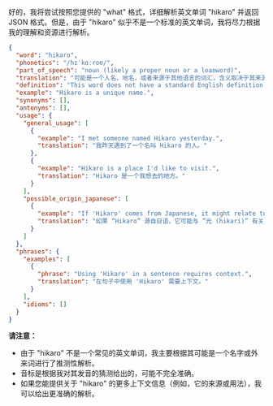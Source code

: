 好的，我将尝试按照您提供的 "what" 格式，详细解析英文单词 "hikaro" 并返回 JSON 格式。但是，由于 "hikaro" 似乎不是一个标准的英文单词，我将尽力根据我的理解和资源进行解析。

```json
{
  "word": "hikaro",
  "phonetics": "/hɪˈkɑːroʊ/",
  "part_of_speech": "noun (likely a proper noun or a loanword)",
  "translation": "可能是一个人名，地名，或者来源于其他语言的词汇，含义取决于其来源。",
  "definition": "This word does not have a standard English definition. It may be a name, a place, or a term borrowed from another language (e.g., Japanese). Without further context, its meaning is unclear.",
  "example": "Hikaro is a unique name.",
  "synonyms": [],
  "antonyms": [],
  "usage": {
    "general_usage": [
      {
        "example": "I met someone named Hikaro yesterday.",
        "translation": "我昨天遇到了一个名叫 Hikaro 的人。"
      },
      {
        "example": "Hikaro is a place I'd like to visit.",
        "translation": "Hikaro 是一个我想去的地方。"
      }
    ],
    "possible_origin_japanese": [
      {
        "example": "If 'Hikaro' comes from Japanese, it might relate to 光 (hikari), meaning light or radiance.",
        "translation": "如果 “Hikaro” 源自日语，它可能与 “光 (hikari)” 有关，意思是光或光辉。"
      }
    ]
  },
  "phrases": {
    "examples": [
      {
        "phrase": "Using 'Hikaro' in a sentence requires context.",
        "translation": "在句子中使用 'Hikaro' 需要上下文。"
      }
    ],
    "idioms": []
  }
}
```

**请注意：**

*   由于 "hikaro" 不是一个常见的英文单词，我主要根据其可能是一个名字或外来词进行了推测性解析。
*   音标是根据我对其发音的猜测给出的，可能不完全准确。
*   如果您能提供关于 "hikaro" 的更多上下文信息（例如，它的来源或用法），我可以给出更准确的解析。

 